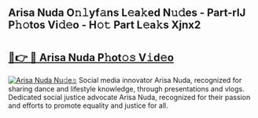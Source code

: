 ## Arisa Nuda O𝚗𝚕yf𝚊ns L𝚎a𝚔ed N𝚞𝚍es - Part-rlJ P𝚑𝚘tos Vi𝚍𝚎o - H𝚘𝚝 Part L𝚎a𝚔s Xjnx2

# <h2><a href="http://kf5km55.oniu.top/?m=Arisa+Nuda">🔗👉 🔴 Arisa Nuda P𝚑ot𝚘𝚜 V𝚒d𝚎o</a></h2>

[![Arisa Nuda Nu𝚍e𝚜](https://i.imgur.com/0qMVB7G.gif)](http://kf5km55.oniu.top/?m=Arisa+Nuda)
Social media innovator Arisa Nuda, recognized for sharing dance and lifestyle knowledge, through presentations and vlogs. Dedicated social justice advocate Arisa Nuda, recognized for their passion and efforts to promote equality and justice for all.  
